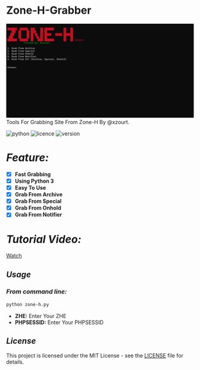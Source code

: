 # Zone-H-Grabber

![logo](https://raw.githubusercontent.com/xzourt/Zone-H-Grabber/main/preview.png)
Tools For Grabbing Site From Zone-H By @xzourt.<br/>

![python](https://img.shields.io/badge/Python-3.10.10-green?style=flat-square)
![licence](https://img.shields.io/badge/LICENE-GPL3.0-ebcb8b?style=flat-square)
![version](https://img.shields.io/badge/VERSION-1.2.0-a3be8c?style=flat-square)

# _Feature:_

- [x] **Fast Grabbing**
- [x] **Using Python 3**
- [x] **Easy To Use**
- [x] **Grab From Archive**
- [x] **Grab From Special**
- [x] **Grab From Onhold**
- [x] **Grab From Notifier**

# _Tutorial Video:_
[Watch](https://e.top4top.io/m_3012indse1.mov)

## _Usage_
### _From command line:_
```bash
python zone-h.py
```
- **ZHE:** Enter Your ZHE
- **PHPSESSID:** Enter Your PHPSESSID

## _License_
This project is licensed under the MIT License - see the [LICENSE](LICENSE) file for details.
